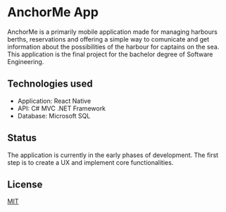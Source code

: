 # AnchorMe App
AnchorMe is a primarily mobile application made for managing harbours berths, reservations and offering a simple way to comunicate and get information about the possibilities of the harbour for captains on the sea.
This application is the final project for the bachelor degree of Software Engineering.

## Technologies used
- Application: React Native
- API: C# MVC .NET Framework
- Database: Microsoft SQL

## Status
The application is currently in the early phases of development.
The first step is to create a UX and implement core functionalities.

## License
[MIT](https://choosealicense.com/licenses/mit/)
